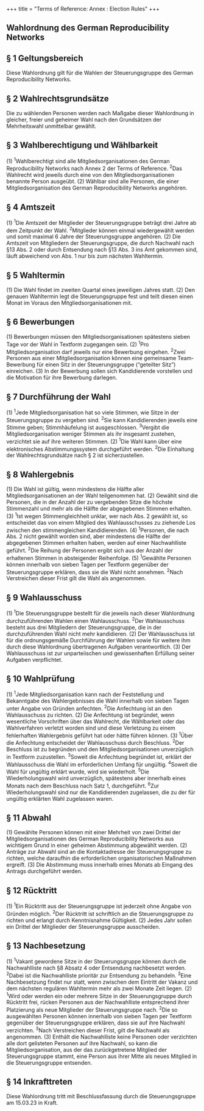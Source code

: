 +++
title = "Terms of Reference: Annex : Election Rules"
+++

Wahlordnung des German Reproducibility Networks
------------------------------------------------

## § 1 Geltungsbereich

Diese Wahlordnung gilt für die Wahlen der Steuerungsgruppe des German Reproducibility Networks.

## § 2 Wahlrechtsgrundsätze

Die zu wählenden Personen werden nach Maßgabe dieser Wahlordnung in gleicher, freier und geheimer Wahl nach den Grundsätzen der Mehrheitswahl unmittelbar gewählt.

## § 3 Wahlberechtigung und Wählbarkeit

(1) <sup>1</sup>Wahlberechtigt sind alle Mitgliedsorganisationen des German Reproducibility Networks nach Annex 2 der Terms of Reference. <sup>2</sup>Das Wahlrecht wird jeweils durch eine von den Mitgliedsorganisationen benannte Person ausgeübt.
(2) Wählbar sind alle Personen, die einer Mitgliedsorganisation des German Reproducibility Networks angehören.

## § 4 Amtszeit

(1) <sup>1</sup>Die Amtszeit der Mitglieder der Steuerungsgruppe beträgt drei Jahre ab dem Zeitpunkt der Wahl. <sup>2</sup>Mitglieder können einmal wiedergewählt werden und somit maximal 6 Jahre der Steuerungsgruppe angehören.
(2) Die Amtszeit von Mitgliedern der Steuerungsgruppe, die durch Nachwahl nach §13 Abs. 2 oder durch Entsendung nach §13 Abs. 3 ins Amt gekommen sind, läuft abweichend von Abs. 1 nur bis zum nächsten Wahltermin.

## § 5 Wahltermin

(1) Die Wahl findet im zweiten Quartal eines jeweiligen Jahres statt.
(2) Den genauen Wahltermin legt die Steuerungsgruppe fest und teilt diesen einen Monat im Voraus den Mitgliedsorganisationen mit.

## § 6 Bewerbungen

(1) Bewerbungen müssen den Mitgliedsorganisationen spätestens sieben Tage vor der Wahl in Textform zugegangen sein.
(2) <sup>1</sup>Pro Mitgliedsorganisation darf jeweils nur eine Bewerbung eingehen. <sup>2</sup>Zwei Personen aus einer Mitgliedsorganisation können eine gemeinsame Team-Bewerbung für einen Sitz in der Steuerungsgruppe (“geteilter Sitz”) einreichen.
(3) In der Bewerbung sollen sich Kandidierende vorstellen und die Motivation für ihre Bewerbung darlegen.

## § 7 Durchführung der Wahl

(1) <sup>1</sup>Jede Mitgliedsorganisation hat so viele Stimmen, wie Sitze in der Steuerungsgruppe zu vergeben sind. <sup>2</sup>Sie kann Kandidierenden jeweils eine Stimme geben; Stimmhäufelung ist ausgeschlossen. <sup>3</sup>Vergibt die Mitgliedsorganisation weniger Stimmen als ihr insgesamt zustehen, verzichtet sie auf ihre weiteren Stimmen.
(2) <sup>1</sup>Die Wahl kann über eine elektronisches Abstimmungssystem durchgeführt werden. <sup>2</sup>Die Einhaltung der Wahlrechtsgrundsätze nach § 2 ist sicherzustellen.

## § 8 Wahlergebnis

(1) Die Wahl ist gültig, wenn mindestens die Hälfte aller Mitgliedsorganisationen an der Wahl teilgenommen hat.
(2) Gewählt sind die Personen, die in der Anzahl der zu vergebenden Sitze die höchste Stimmenzahl und mehr als die Hälfte der abgegebenen Stimmen erhalten.
(3) <sup>1</sup>Ist wegen Stimmengleichheit unklar, wer nach Abs. 2 gewählt ist, so entscheidet das von einem Mitglied des Wahlausschusses zu ziehende Los zwischen den stimmengleichen Kandidierenden.
(4) <sup>1</sup>Personen, die nach Abs. 2 nicht gewählt worden sind, aber mindestens die Hälfte der abgegebenen Stimmen erhalten haben, werden auf einer Nachwahlliste geführt. <sup>2</sup>Die Reihung der Personen ergibt sich aus der Anzahl der erhaltenen Stimmen in absteigender Reihenfolge.
(5) <sup>1</sup>Gewählte Personen können innerhalb von sieben Tagen per Textform gegenüber der Steuerungsgruppe erklären, dass sie die Wahl nicht annehmen. <sup>2</sup>Nach Verstreichen dieser Frist gilt die Wahl als angenommen.

## § 9 Wahlausschuss

(1) <sup>1</sup>Die Steuerungsgruppe bestellt für die jeweils nach dieser Wahlordnung durchzuführenden Wahlen einen Wahlausschuss. <sup>2</sup>Der Wahlausschuss besteht aus drei Mitgliedern der Steuerungsgruppe, die in der durchzuführenden Wahl nicht mehr kandidieren.
(2) Der Wahlausschuss ist für die ordnungsgemäße Durchführung der Wahlen sowie für weitere ihm durch diese Wahlordnung übertragenen Aufgaben verantwortlich.
(3) Der Wahlausschuss ist zur unparteiischen und gewissenhaften Erfüllung seiner Aufgaben verpflichtet.

## § 10 Wahlprüfung

(1) <sup>1</sup>Jede Mitgliedsorganisation kann nach der Feststellung und Bekanntgabe des Wahlergebnisses die Wahl innerhalb von sieben Tagen unter Angabe von Gründen anfechten. <sup>2</sup>Die Anfechtung ist an den Wahlausschuss zu richten.
(2) Die Anfechtung ist begründet, wenn wesentliche Vorschriften über das Wahlrecht, die Wählbarkeit oder das Wahlverfahren verletzt worden sind und diese Verletzung zu einem fehlerhaften Wahlergebnis geführt hat oder hätte führen können.
(3) <sup>1</sup>Über die Anfechtung entscheidet der Wahlausschuss durch Beschluss. <sup>2</sup>Der Beschluss ist zu begründen und den Mitgliedsorganisationen unverzüglich in Textform zuzustellen. <sup>3</sup>Soweit die Anfechtung begründet ist, erklärt der Wahlausschuss die Wahl im erforderlichen Umfang für ungültig. <sup>4</sup>Soweit die Wahl für ungültig erklärt wurde, wird sie wiederholt. <sup>5</sup>Die Wiederholungswahl wird unverzüglich, spätestens aber innerhalb eines Monats nach dem Beschluss nach Satz 1, durchgeführt. <sup>6</sup>Zur Wiederholungswahl sind nur die Kandidierenden zugelassen, die zu der für ungültig erklärten Wahl zugelassen waren.

## § 11 Abwahl

(1) Gewählte Personen können mit einer Mehrheit von zwei Drittel der Mitgliedsorganisationen des German Reproducibility Networks aus wichtigem Grund in einer geheimen Abstimmung abgewählt werden.
(2) Anträge zur Abwahl sind an die Kontaktadresse der Steuerungsgruppe zu richten, welche daraufhin die erforderlichen organisatorischen Maßnahmen ergreift.
(3) Die Abstimmung muss innerhalb eines Monats ab Eingang des Antrags durchgeführt werden. 

## § 12 Rücktritt

(1) <sup>1</sup>Ein Rücktritt aus der Steuerungsgruppe ist jederzeit ohne Angabe von Gründen möglich. <sup>2</sup>Der Rücktritt ist schriftlich an die Steuerungsgruppe zu richten und erlangt durch Kenntnisnahme Gültigkeit.
(2) Jedes Jahr sollen ein Drittel der Mitglieder der Steuerungsgruppe ausscheiden.

## § 13 Nachbesetzung

(1) <sup>1</sup>Vakant gewordene Sitze in der Steuerungsgruppe können durch die Nachwahlliste nach §8 Absatz 4 oder Entsendung nachbesetzt werden. <sup>2</sup>Dabei ist die Nachwahlliste prioritär zur Entsendung zu behandeln. <sup>3</sup>Eine Nachbesetzung findet nur statt, wenn zwischen dem Eintritt der Vakanz und dem nächsten regulären Wahltermin mehr als zwei Monate Zeit liegen.
(2) <sup>1</sup>Wird oder werden ein oder mehrere Sitze in der Steuerungsgruppe durch Rücktritt frei, rücken Personen aus der Nachwahlliste entsprechend ihrer Platzierung als neue Mitglieder der Steuerungsgruppe nach. <sup>2</sup>Die so ausgewählten Personen können innerhalb von sieben Tagen per Textform gegenüber der Steuerungsgruppe erklären, dass sie auf ihre Nachwahl verzichten. <sup>3</sup>Nach Verstreichen dieser Frist, gilt die Nachwahl als angenommen.
(3) Enthält die Nachwahlliste keine Personen oder verzichten alle dort gelisteten Personen auf ihre Nachwahl, so kann die Mitgliedsorganisation, aus der das zurückgetretene Mitglied der Steuerungsgruppe stammt, eine Person aus ihrer Mitte als neues Mitglied in die Steuerungsgruppe entsenden.

## § 14 Inkrafttreten

Diese Wahlordnung tritt mit Beschlussfassung durch die Steuerungsgruppe am 15.03.23 in Kraft.


